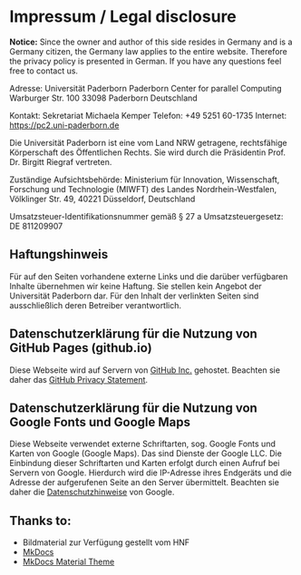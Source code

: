 # Impressum / Legal disclosure

**Notice:** Since the owner and author of this side resides in Germany and is a Germany citizen, the Germany law applies to the entire website. Therefore the privacy policy is presented in German. If you have any questions feel free to contact us.

Adresse:
Universität Paderborn
Paderborn Center for parallel Computing
Warburger Str. 100
33098 Paderborn
Deutschland

Kontakt:
Sekretariat
Michaela Kemper
Telefon: +49 5251 60-1735
Internet: https://pc2.uni-paderborn.de

Die Universität Paderborn ist eine vom Land NRW getragene, rechtsfähige Körperschaft des Öffentlichen Rechts. Sie wird durch die Präsidentin Prof. Dr. Birgitt Riegraf vertreten.

Zuständige Aufsichtsbehörde: Ministerium für Innovation, Wissenschaft, Forschung und Technologie (MIWFT) des Landes Nordrhein-Westfalen, Völklinger Str. 49, 40221 Düsseldorf, Deutschland

Umsatzsteuer-Identifikationsnummer gemäß § 27 a Umsatzsteuergesetz: DE 811209907

## Haftungshinweis

Für auf den Seiten vorhandene externe Links und die darüber verfügbaren Inhalte übernehmen wir keine Haftung. Sie stellen kein Angebot der Universität Paderborn dar. Für den Inhalt der verlinkten Seiten sind ausschließlich deren Betreiber verantwortlich.

## Datenschutzerklärung für die Nutzung von GitHub Pages (github.io)

Diese Webseite wird auf Servern von [GitHub Inc.](https://github.com/) gehostet. Beachten sie daher das [GitHub Privacy Statement](https://help.github.com/en/articles/github-privacy-statement).

## Datenschutzerklärung für die Nutzung von Google Fonts und Google Maps

Diese Webseite verwendet externe Schriftarten, sog. Google Fonts und Karten von Google (Google Maps). Das sind Dienste der Google LLC. Die Einbindung dieser Schriftarten und Karten erfolgt durch einen Aufruf bei Servern von Google. Hierdurch wird die IP-Adresse ihres Endgeräts und die Adresse der aufgerufenen Seite an den Server übermittelt. Beachten sie daher die [Datenschutzhinweise](https://policies.google.com/privacy) von Google.

## Thanks to:

* Bildmaterial zur Verfügung gestellt vom HNF
* [MkDocs](https://www.mkdocs.org/)
* [MkDocs Material Theme](https://github.com/squidfunk/mkdocs-material)
